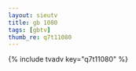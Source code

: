 ```yaml
--- 
layout: sieutv
title: gb 1080
tags: [gbtv]
thumb_re: q7t11080
---
```

{% include tvadv key="q7t11080" %} 
